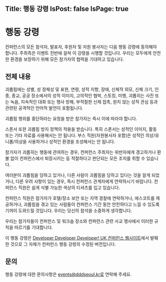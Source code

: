 Title: 행동 강령
IsPost: false
IsPage: true
---
# 행동 강령

컨퍼런스의 모든 참석자, 발표자, 후원자 및 자원 봉사자는 다음 행동 강령에 동의해야 합니다. 주최측은 이벤트 전반에 걸쳐 이 강령을 시행할 것입니다. 우리는 모두에게 안전한 환경을 보장하기 위해 모든 참가자의 협력을 기대하고 있습니다.

## 전체 내용

괴롭힘에는 성별, 성 정체성 및 표현, 연령, 성적 지향, 장애, 신체적 외모, 신체 크기, 인종, 종교, 공공 장소에서의 성적 이미지, 고의적인 협박, 스토킹, 미행, 괴롭히는 사진 또는 녹음, 지속적인 대화 또는 행사 방해, 부적절한 신체 접촉, 원치 않는 성적 관심 등과 관련된 공격적인 언어적 발언이 포함됩니다.

괴롭힘 행위를 중단하라는 요청을 받은 참가자는 즉시 이에 따라야 합니다.

스폰서 또한 괴롭힘 방지 정책의 적용을 받습니다. 특히 스폰서는 성적인 이미지, 활동 또는 기타 자료를 사용해서는 안 됩니다. 부스 직원(자원봉사자 포함)은 성적인 의상/유니폼/의상을 사용하거나 성적인 환경을 조성해서는 안 됩니다.

참가자가 괴롭히는 행동에 관여하는 경우, 컨퍼런스 주최자는 위반자에게 경고하거나 환불 없이 컨퍼런스에서 퇴장시키는 등 적절하다고 판단되는 모든 조치를 취할 수 있습니다.

여러분이 괴롭힘을 당하고 있거나, 다른 사람이 괴롭힘을 당하고 있다는 것을 알게 되었거나, 다른 우려 사항이 있는 경우, 즉시 컨퍼런스 관계자에게 연락하시기 바랍니다. 컨퍼런스 직원은 쉽게 식별 가능한 색상의 티셔츠를 입고 있습니다.

컨퍼런스 직원은 참가자가 호텔/장소 보안 또는 지역 경찰에 연락하거나, 에스코트를 제공하거나, 괴롭힘을 겪고 있는 사람들이 컨퍼런스 기간 동안 안전하다고 느낄 수 있도록 기꺼이 도와드릴 것입니다. 우리는 당신의 참석을 소중하게 생각합니다.

우리는 참가자들이 컨퍼런스 및 워크숍 장소와 컨퍼런스 관련 사교 행사에서 이러한 규칙을 따르기를 기대합니다.

이 행동 강령은 [Developer Developer Developer! UK 컨퍼런스 웹사이트](https://developerdeveloperdeveloper.com/code-of-conduct)에서 발췌한 것으로 그 자체가 컨퍼런스 행동 강령의 수정된 버전입니다.

## 문의

행동 강령에 대한 문의사항은 events@dddseoul.kr로 연락해 주세요.
